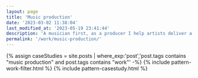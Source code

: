 ```yaml
---
layout: page
title: 'Music production'
date: '2023-03-02 11:38:04'
last_modified_at: '2023-05-19 23:41:44'
description: 'A musician first, as a producer I help artists deliver a balanced and characterful mix and master.'
permalink: '/work/music-production/'
---
```

{% assign caseStudies = site.posts | where_exp:'post','post.tags contains "music production" and post.tags contains "work"' -%}
{% include pattern-work-filter.html %}
{% include pattern-casestudy.html %}